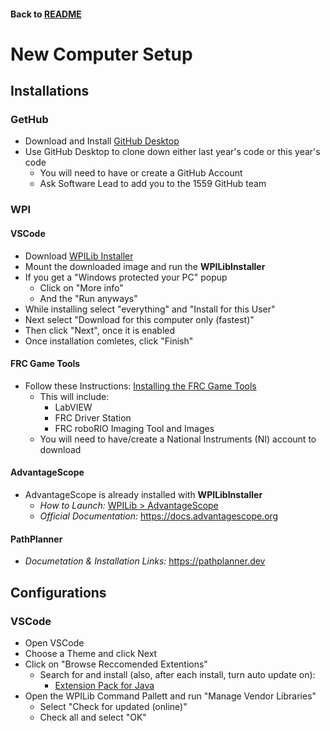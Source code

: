 #### Back to [README](/README.md)

# New Computer Setup

## Installations

### GetHub
* Download and Install [GitHub Desktop](https://github.com/apps/desktop)
* Use GitHub Desktop to clone down either last year's code or this year's code
  * You will need to have or create a GitHub Account
  * Ask Software Lead to add you to the 1559 GitHub team

### WPI

#### VSCode
* Download [WPILib Installer](https://docs.wpilib.org/en/stable/docs/zero-to-robot/step-2/wpilib-setup.html)
* Mount the downloaded image and run the **WPILibInstaller**
* If you get a "Windows protected your PC" popup
  * Click on "More info"
  * And the "Run anyways"
* While installing select "everything" and "Install for this User"
* Next select "Download for this computer only (fastest)"
* Then click "Next", once it is enabled
* Once installation comletes, click "Finish"

#### FRC Game Tools
* Follow these Instructions: [Installing the FRC Game Tools](https://docs.wpilib.org/en/stable/docs/zero-to-robot/step-2/frc-game-tools.html)
  * This will include:
    * LabVIEW
    * FRC Driver Station
    * FRC roboRIO Imaging Tool and Images
  * You will need to have/create a National Instruments (NI) account to download

#### AdvantageScope
* AdvantageScope is already installed with **WPILibInstaller**
  * _How to Launch:_ [WPILib > AdvantageScope](https://docs.wpilib.org/en/stable/docs/software/dashboards/advantagescope.html)
  * _Official Documentation:_ https://docs.advantagescope.org

#### PathPlanner
* _Documetation & Installation Links:_ https://pathplanner.dev

## Configurations

### VSCode
* Open VSCode
* Choose a Theme and click Next
* Click on "Browse Reccomended Extentions"
  * Search for and install (also, after each install, turn auto update on):
    * [Extension Pack for Java](https://marketplace.visualstudio.com/items?itemName=vscjava.vscode-java-pack)
* Open the WPILib Command Pallett and run "Manage Vendor Libraries"
  * Select "Check for updated (online)"
  * Check all and select "OK"